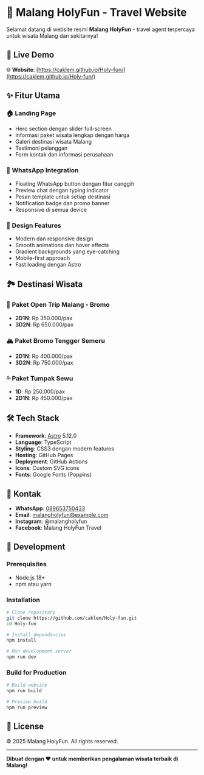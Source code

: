 # 🌟 Malang HolyFun - Travel Website

Selamat datang di website resmi **Malang HolyFun** - travel agent terpercaya untuk wisata Malang dan sekitarnya!

## 🚀 Live Demo
🌐 **Website**: [https://caklem.github.io/Holy-fun/](https://caklem.github.io/Holy-fun/)

## ✨ Fitur Utama

### 🏠 Landing Page
- Hero section dengan slider full-screen
- Informasi paket wisata lengkap dengan harga
- Galeri destinasi wisata Malang
- Testimoni pelanggan
- Form kontak dan informasi perusahaan

### 📱 WhatsApp Integration
- Floating WhatsApp button dengan fitur canggih
- Preview chat dengan typing indicator
- Pesan template untuk setiap destinasi
- Notification badge dan promo banner
- Responsive di semua device

### 🎨 Design Features
- Modern dan responsive design
- Smooth animations dan hover effects
- Gradient backgrounds yang eye-catching
- Mobile-first approach
- Fast loading dengan Astro

## 🏞️ Destinasi Wisata

### 🌄 Paket Open Trip Malang - Bromo
- **2D1N**: Rp 350.000/pax
- **3D2N**: Rp 650.000/pax

### 🏔️ Paket Bromo Tengger Semeru
- **2D1N**: Rp 400.000/pax
- **3D2N**: Rp 750.000/pax

### 💦 Paket Tumpak Sewu
- **1D**: Rp 250.000/pax
- **2D1N**: Rp 450.000/pax

## 🛠️ Tech Stack

- **Framework**: [Astro](https://astro.build/) 5.12.0
- **Language**: TypeScript
- **Styling**: CSS3 dengan modern features
- **Hosting**: GitHub Pages
- **Deployment**: GitHub Actions
- **Icons**: Custom SVG icons
- **Fonts**: Google Fonts (Poppins)

## 📱 Kontak

- **WhatsApp**: [089653750433](https://wa.me/089653750433)
- **Email**: malangholyfun@example.com
- **Instagram**: @malangholyfun
- **Facebook**: Malang HolyFun Travel

## 🚀 Development

### Prerequisites
- Node.js 18+ 
- npm atau yarn

### Installation
```bash
# Clone repository
git clone https://github.com/caklem/Holy-fun.git
cd Holy-fun

# Install dependencies
npm install

# Run development server
npm run dev
```

### Build for Production
```bash
# Build website
npm run build

# Preview build
npm run preview
```

## 📄 License

© 2025 Malang HolyFun. All rights reserved.

---

**Dibuat dengan ❤️ untuk memberikan pengalaman wisata terbaik di Malang!**
